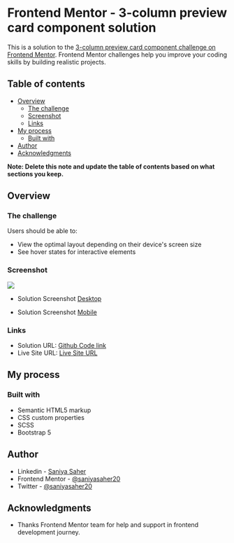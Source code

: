 # Frontend Mentor - 3-column preview card component solution

This is a solution to the [3-column preview card component challenge on Frontend Mentor](https://www.frontendmentor.io/challenges/3column-preview-card-component-pH92eAR2-). Frontend Mentor challenges help you improve your coding skills by building realistic projects. 

## Table of contents

- [Overview](#overview)
  - [The challenge](#the-challenge)
  - [Screenshot](#screenshot)
  - [Links](#links)
- [My process](#my-process)
  - [Built with](#built-with)
- [Author](#author)
- [Acknowledgments](#acknowledgments)

**Note: Delete this note and update the table of contents based on what sections you keep.**

## Overview

### The challenge

Users should be able to:

- View the optimal layout depending on their device's screen size
- See hover states for interactive elements

### Screenshot

![](./screenshot.jpg)

- Solution Screenshot [Desktop](https://github.com/saniyasaher20/5fm_3-column-preview-card-component-main/blob/master/design/solution-screenshot-desktop.png)

- Solution Screenshot [Mobile](https://github.com/saniyasaher20/5fm_3-column-preview-card-component-main/blob/master/design/solution-screenshot-mobile.png)
### Links

- Solution URL: [Github Code link](https://github.com/saniyasaher20/5fm_3-column-preview-card-component-main)
- Live Site URL: [Live Site URL](https://saniyasaher20.github.io/5fm_3-column-preview-card-component-main)

## My process

### Built with

- Semantic HTML5 markup
- CSS custom properties
- SCSS
- Bootstrap 5
## Author

- Linkedin - [Saniya Saher](https://www.linkedin.com/in/saniyasaher20/)
- Frontend Mentor - [@saniyasaher20](https://www.frontendmentor.io/profile/saniyasaher20)
- Twitter - [@saniyasaher20](https://twitter.com/saniyasaher20)

## Acknowledgments

- Thanks Frontend Mentor team for help and support in frontend development journey.